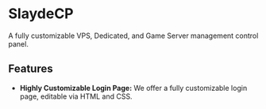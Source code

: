 # SlaydeCP
A fully customizable VPS, Dedicated, and Game Server management control panel.

Features
----
* **Highly Customizable Login Page:** We offer a fully customizable login page, editable via HTML and CSS.
